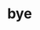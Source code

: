 ---
category: 3-letters
denotation: null
name: bye
reference_link: https://www.etymonline.com/word/bye
root_language: null
root_name: null
title: bye
type: free
word_sums:
- respelling: bye
  sum: 'Bye + '
---